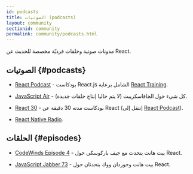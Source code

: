 ```yaml
---
id: podcasts
title: الصوتيات (podcasts)
layout: community
sectionid: community
permalink: community/podcasts.html
---
```


مدونات صوتية وحلقات فرديّة مخصصة للحديث عن React.

## الصوتيات {#podcasts}

- [React Podcast](https://reactpodcast.simplecast.fm/) - بودكاست React.js الشامل برعاية [React Training](https://reacttraining.com).

- [JavaScript Air](https://javascriptair.com/) - كل شيء حول الجافاسكريبت (لا يتم حاليا إنتاج حلقات جديدة).

- [React 30](https://react30.com/) - بودكاست مدته 30 دقيقة عن React (إنتقل إلى [React Podcast](https://reactpodcast.simplecast.fm/)).

- [React Native Radio](https://devchat.tv/react-native-radio).

## الحلقات {#episodes}

- [CodeWinds Episode 4](https://codewinds.com/podcast/004.html) - بيت هانت يتحدث مع جيف باركوسكي حول React.

- [JavaScript Jabber 73](https://devchat.tv/js-jabber/073-jsj-react-with-pete-hunt-and-jordan-walke) - بيت هانت وجوردان ووك يتحدثان حول React.
